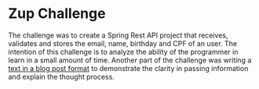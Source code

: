# Zup Challenge

The challenge was to create a Spring Rest API project that receives, validates and stores the email, name, birthday and CPF of an user. The intention of this challenge is to analyze the ability of the programmer in learn in a small amount of time. Another part of the challenge was writing a [text in a blog post format](https://github.com/Erick-Oliveira-ET/Zup-Challenge/blob/master/Spring%20Boot%20ZUP.pdf) to demonstrate the clarity in passing information and explain the thought process.
